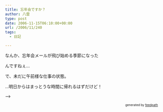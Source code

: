 ```yaml
---
title: 忘年会ですか？
author: 八雲
type: post
date: 2006-11-15T06:10:00+00:00
url: /2006/11/240
tags:
  - 日記

---
```

なんか、忘年会メールが飛び始める季節になった
  
んですねぇ…

で、未だに午前様な仕事の状態。
  
…明日からはまっとうな時間に帰れるはずだけど！

&#8211;>

<div style="text-align: right; font-size: 10px;">
  &nbsp;&nbsp;<span>generated by <a href="http://feedpath.jp">feedpath</a></span>
</div>

<!--
feedpath info end
-->
